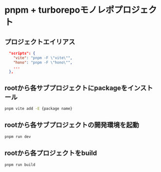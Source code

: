 # pnpm + turborepoモノレポプロジェクト

## プロジェクトエイリアス

```json
  "scripts": {
    "vite": "pnpm -F \"vite\"",
    "hono": "pnpm -F \"hono\"",
    ...
  },
```

## rootから各サブプロジェクトにpackageをインストール

```sh
pnpm vite add -E {package name}
```

## rootから各サブプロジェクトの開発環境を起動

```sh
pnpm run dev
```

## rootから各プロジェクトをbuild

```sh
pnpm run build
```

